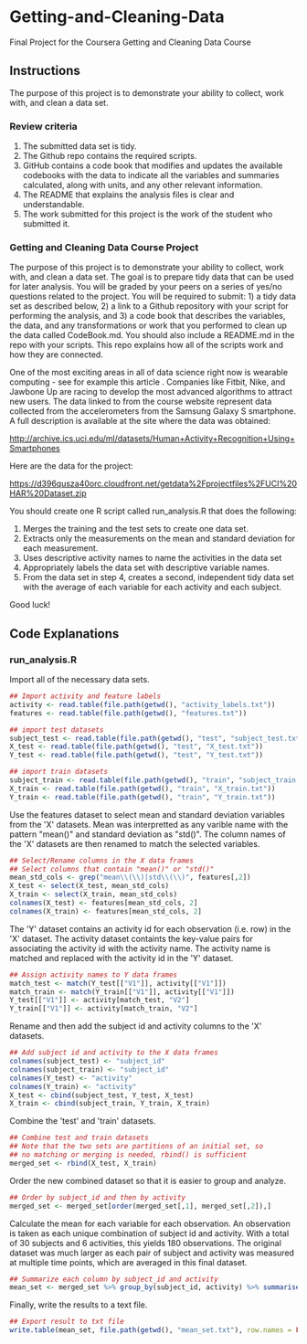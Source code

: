 # Getting-and-Cleaning-Data
Final Project for the Coursera Getting and Cleaning Data Course

## Instructions

The purpose of this project is to demonstrate your ability to collect, work with, and clean a data set.

### Review criteria 
1. The submitted data set is tidy.
1. The Github repo contains the required scripts.
1. GitHub contains a code book that modifies and updates the available codebooks with the data to indicate all the variables and summaries calculated, along with units, and any other relevant information.
1. The README that explains the analysis files is clear and understandable.
1. The work submitted for this project is the work of the student who submitted it.

### Getting and Cleaning Data Course Project
The purpose of this project is to demonstrate your ability to collect, work with, and clean a data set. The goal is to prepare tidy data that can be used for later analysis. You will be graded by your peers on a series of yes/no questions related to the project. You will be required to submit: 1) a tidy data set as described below, 2) a link to a Github repository with your script for performing the analysis, and 3) a code book that describes the variables, the data, and any transformations or work that you performed to clean up the data called CodeBook.md. You should also include a README.md in the repo with your scripts. This repo explains how all of the scripts work and how they are connected.

One of the most exciting areas in all of data science right now is wearable computing - see for example this article . Companies like Fitbit, Nike, and Jawbone Up are racing to develop the most advanced algorithms to attract new users. The data linked to from the course website represent data collected from the accelerometers from the Samsung Galaxy S smartphone. A full description is available at the site where the data was obtained:

http://archive.ics.uci.edu/ml/datasets/Human+Activity+Recognition+Using+Smartphones

Here are the data for the project:

https://d396qusza40orc.cloudfront.net/getdata%2Fprojectfiles%2FUCI%20HAR%20Dataset.zip

You should create one R script called run_analysis.R that does the following:

1. Merges the training and the test sets to create one data set.
1. Extracts only the measurements on the mean and standard deviation for each measurement.
1. Uses descriptive activity names to name the activities in the data set
1. Appropriately labels the data set with descriptive variable names.
1. From the data set in step 4, creates a second, independent tidy data set with the average of each variable for each activity and each subject.

Good luck!

## Code Explanations
### run_analysis.R

Import all of the necessary data sets.
```R
## Import activity and feature labels
activity <- read.table(file.path(getwd(), "activity_labels.txt"))
features <- read.table(file.path(getwd(), "features.txt"))

## import test datasets
subject_test <- read.table(file.path(getwd(), "test", "subject_test.txt"))
X_test <- read.table(file.path(getwd(), "test", "X_test.txt"))
Y_test <- read.table(file.path(getwd(), "test", "Y_test.txt"))

## import train datasets
subject_train <- read.table(file.path(getwd(), "train", "subject_train.txt"))
X_train <- read.table(file.path(getwd(), "train", "X_train.txt"))
Y_train <- read.table(file.path(getwd(), "train", "Y_train.txt"))
```

Use the features dataset to select mean and standard deviation variables from the 'X' datasets. Mean was interpretted as any varible name with the pattern "mean()" and standard deviation as "std()". The column names of the 'X' datasets are then renamed to match the selected variables.
```R
## Select/Rename columns in the X data frames
## Select columns that contain "mean()" or "std()"
mean_std_cols <- grep("mean\\(\\)|std\\(\\)", features[,2])
X_test <- select(X_test, mean_std_cols)
X_train <- select(X_train, mean_std_cols)
colnames(X_test) <- features[mean_std_cols, 2]
colnames(X_train) <- features[mean_std_cols, 2]
```

The 'Y' dataset contains an activity id for each observation (i.e. row) in the 'X' dataset. The activity dataset containts the key-value pairs for associating the activity id with the activity name. The activity name is matched and replaced with the activity id in the 'Y' dataset.
```R
## Assign activity names to Y data frames
match_test <- match(Y_test[["V1"]], activity[["V1"]])
match_train <- match(Y_train[["V1"]], activity[["V1"]])
Y_test[["V1"]] <- activity[match_test, "V2"]
Y_train[["V1"]] <- activity[match_train, "V2"]
```

Rename and then add the subject id and activity columns to the 'X' datasets.
```R
## Add subject id and activity to the X data frames
colnames(subject_test) <- "subject_id"
colnames(subject_train) <- "subject_id"
colnames(Y_test) <- "activity"
colnames(Y_train) <- "activity"
X_test <- cbind(subject_test, Y_test, X_test)
X_train <- cbind(subject_train, Y_train, X_train)
```

Combine the 'test' and 'train' datasets.
```R
## Combine test and train datasets
## Note that the two sets are partitions of an initial set, so
## no matching or merging is needed, rbind() is sufficient
merged_set <- rbind(X_test, X_train)
```

Order the new combined dataset so that it is easier to group and analyze.
```R
## Order by subject_id and then by activity
merged_set <- merged_set[order(merged_set[,1], merged_set[,2]),]
```

Calculate the mean for each variable for each observation. An observation is taken as each unique combination of subject id and activity. With a total of 30 subjects and 6 activities, this yields 180 observations. The original dataset was much larger as each pair of subject and activity was measured at multiple time points, which are averaged in this final dataset.
```R
## Summarize each column by subject_id and activity
mean_set <- merged_set %>% group_by(subject_id, activity) %>% summarise_each(funs(mean))
```
Finally, write the results to a text file.
```R
## Export result to txt file
write.table(mean_set, file.path(getwd(), "mean_set.txt"), row.names = FALSE)
```
